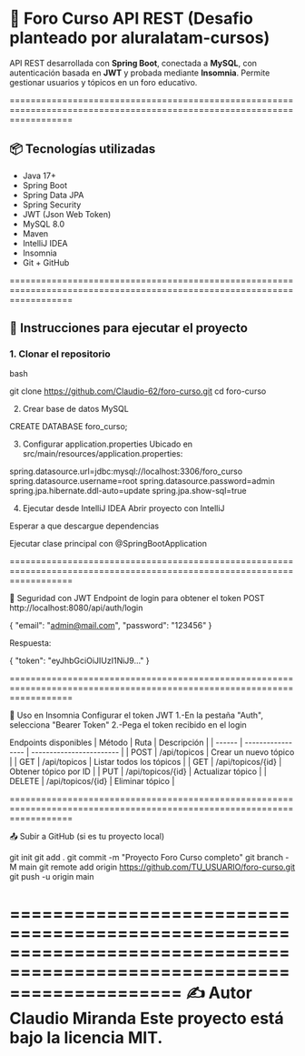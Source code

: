  


# 🧠 Foro Curso   API REST   (Desafio planteado por aluralatam-cursos)


API REST desarrollada con **Spring Boot**, conectada a **MySQL**, con autenticación basada en **JWT** y probada mediante **Insomnia**. Permite gestionar usuarios y tópicos en un foro educativo.

========================================================================================================================

## 📦 Tecnologías utilizadas

- Java 17+
- Spring Boot
- Spring Data JPA
- Spring Security
- JWT (Json Web Token)
- MySQL 8.0
- Maven
- IntelliJ IDEA
- Insomnia
- Git + GitHub

========================================================================================================================

## 🚀 Instrucciones para ejecutar el proyecto

### 1. Clonar el repositorio  
  bash

git clone https://github.com/Claudio-62/foro-curso.git
cd foro-curso

2. Crear base de datos MySQL

CREATE DATABASE foro_curso;

3. Configurar application.properties
Ubicado en src/main/resources/application.properties:

spring.datasource.url=jdbc:mysql://localhost:3306/foro_curso
spring.datasource.username=root
spring.datasource.password=admin
spring.jpa.hibernate.ddl-auto=update
spring.jpa.show-sql=true

4. Ejecutar desde IntelliJ IDEA
Abrir proyecto con IntelliJ

Esperar a que descargue dependencias

Ejecutar clase principal con @SpringBootApplication

========================================================================================================================

🔐 Seguridad con JWT
Endpoint de login para obtener el token
POST http://localhost:8080/api/auth/login

{
  "email": "admin@mail.com",
  "password": "123456"
}

Respuesta:

{
  "token": "eyJhbGciOiJIUzI1NiJ9..."
}

========================================================================================================================

🧪 Uso en Insomnia
Configurar el token JWT
1.-En la pestaña "Auth", selecciona "Bearer Token"
2.-Pega el token recibido en el login

Endpoints disponibles
| Método | Ruta              | Descripción              |
| ------ | ----------------- | ------------------------ |
| POST   | /api/topicos      | Crear un nuevo tópico    |
| GET    | /api/topicos      | Listar todos los tópicos |
| GET    | /api/topicos/{id} | Obtener tópico por ID    |
| PUT    | /api/topicos/{id} | Actualizar tópico        |
| DELETE | /api/topicos/{id} | Eliminar tópico          |

========================================================================================================================

📤 Subir a GitHub (si es tu proyecto local)

git init
git add .
git commit -m "Proyecto Foro Curso completo"
git branch -M main
git remote add origin https://github.com/TU_USUARIO/foro-curso.git
git push -u origin main

========================================================================================================================
    ✍️ Autor
                        Claudio Miranda 
                                                    Este proyecto está bajo la licencia MIT.
========================================================================================================================







